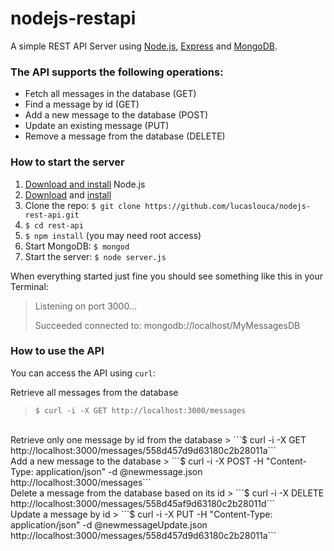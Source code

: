 # nodejs-restapi
A simple REST API Server using <a href="https://nodejs.org" target="_blank">Node.js</a>, <a href="http://expressjs.com" target="_blank">Express</a> and <a href="https://www.mongodb.org" target="_blank">MongoDB</a>.

### The API supports the following operations:
- Fetch all messages in the database (GET)
- Find a message by id (GET)
- Add a new message to the database (POST)
- Update an existing message (PUT)
- Remove a message from the database (DELETE)

### How to start the server
1. <a href="https://nodejs.org/download/" target="_blank">Download and install</a> Node.js
2. <a href="https://www.mongodb.org/downloads" target="_blank">Download</a> and <a href="http://docs.mongodb.org/manual/tutorial/install-mongodb-on-os-x/" target="_blank">install</a>
3. Clone the repo: `$ git clone https://github.com/lucaslouca/nodejs-rest-api.git` 
4. `$ cd rest-api`
5. `$ npm install` (you may need root access)
6. Start MongoDB: `$ mongod`
7. Start the server: `$ node server.js`

When everything started just fine you should see something like this in your Terminal:
> Listening on port 3000...
>
> Succeeded connected to: mongodb://localhost/MyMessagesDB

### How to use the API
You can access the API using ``curl``:


Retrieve all messages from the database
>
> ```$ curl -i -X GET http://localhost:3000/messages```	

<br>
Retrieve only one message by id from the database
> ```$ curl -i -X GET http://localhost:3000/messages/558d457d9d63180c2b28011a```	

<br>
Add a new message to the database
> ```$ curl -i -X POST -H "Content-Type: application/json" -d @newmessage.json http://localhost:3000/messages```

<br>
Delete a message from the database based on its id
> ```$ curl -i -X DELETE http://localhost:3000/messages/558d45af9d63180c2b28011d```

<br>
Update a message by id
> ```$ curl -i -X PUT -H "Content-Type: application/json" -d @newmessageUpdate.json http://localhost:3000/messages/558d457d9d63180c2b28011a```
